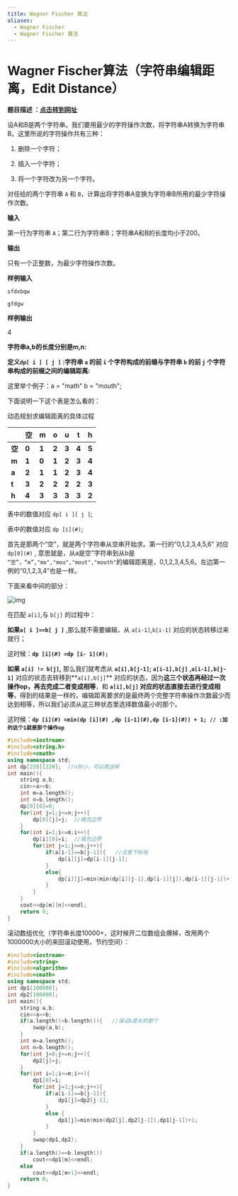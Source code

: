 ```yaml
---
title: Wagner Fischer 算法
aliases:
  - Wagner Fischer
  - Wagner Fischer 算法
---
```


# Wagner Fischer算法（字符串编辑距离，Edit Distance）


**题目描述 ：[点击转到网址](http://acm.zzuli.edu.cn/problem.php?id=1206)**

设A和B是两个字符串。我们要用最少的字符操作次数，将字符串A转换为字符串B。这里所说的字符操作共有三种：

1. 删除一个字符；
    
2. 插入一个字符；
    
3. 将一个字符改为另一个字符。
    

对任给的两个字符串 `A` 和 `B`，计算出将字符串A变换为字符串B所用的最少字符操作次数。

**输入**

第一行为字符串 `A`；第二行为字符串B；字符串A和B的长度均小于200。

**输出**

只有一个正整数，为最少字符操作次数。

**样例输入**

`sfdxbqw`

`gfdgw`

**样例输出**

4

**字符串a,b的长度分别是m,n:**

**定义`dp[ i ] [ j ]` :字符串 `a` 的前 `i` 个字符构成的前缀与字符串 `b` 的前 `j` 个字符串构成的前缀之间的编辑距离:**

这里举个例子：a = "math" b = "mouth";

下面说明一下这个表是怎么看的：

<caption> 动态规划求编辑距离的具体过程 </caption>

|       | **空** | **m** | **o** | **u** | **t** | **h** |
| ----- | ----- | ----- | ----- | ----- | ----- | ----- |
| **空** | **0** | **1** | **2** | **3** | **4** | **5** |
| **m** | **1** | **0** | **1** | **2** | **3** | **4** |
| **a** | **2** | **1** | **1** | **2** | **3** | **4** |
| **t** | **3** | **2** | **2** | **2** | **2** | **3** |
| **h** | **4** | **3** | **3** | **3** | **3** | **2** |

表中的数值对应 `dp[ i ][ j ]`;

表中的数值对应 `dp [i](#)`;

首先是那两个“空”，就是两个字符串从空串开始求。第一行的“0,1,2,3,4,5,6” 对应 `dp[0](#)` , 意思就是，从a是空”字符串到从b是 `“空”，“m”,"mo","mou","mout","mouth"`的编辑距离是，0,1,2,3,4,5,6。左边第一例的“0,1,2,3,4”也是一样。

下面来看中间的部分：

![img](https://uploadfiles.nowcoder.com/images/20190809/2385102_1565356477904_A01B656C9D9B338139C7DE7D6C84823F)

在匹配 `a[i]`,与 `b[j]` 的过程中：

**如果`a[ i ]==b[ j ]`** ,那么就不需要编辑，从 `a[i-1]`,`b[i-1]` 对应的状态转移过来就行；

这时候：**`dp [i](#) =dp [i- 1](#);`**

**如果 `a[i] != b[j]`,** 那么我们就考虑从 **`a[i],b[j-1]`; `a[i-1],b[j]` ,`a[i-1],b[j-1]`** 对应的状态去转移到**`a[i],b[j]`** 对应的状态，因为**这三个状态再经过一次操作op，再去完成二者变成相等**，和 **`a[i],b[j]` 对应的状态直接去进行变成相等**，得到的结果是一样的，编辑距离要求的是最终两个完整字符串操作次数最少而达到相等，所以我们必须从这三种状态里选择数值最小的那个。

这时候：**`dp [i](#) =min(dp [i](#) ,dp [i-1](#),dp [i-1](#)) + 1; // :加的这个1就是那个操作op`**

```cpp
#include<iostream>
#include<string.h>
#include<cmath>
using namespace std;
int dp[220][220];  //n较小，可以用这样
int main(){
    string a,b;
    cin>>a>>b;
    int m=a.length();
    int n=b.length();
    dp[0][0]=0;
    for(int j=1;j<=n;j++){
        dp[0][j]=j;  //填充边界
    }
    for(int i=1;i<=m;i++){
        dp[i][0]=i;  //填充边界
        for(int j=1;j<=n;j++){
            if(a[i-1]==b[j-1]){   //注意下标哈
                dp[i][j]=dp[i-1][j-1];
            }
            else{
                dp[i][j]=min(min(dp[i][j-1],dp[i-1][j]),dp[i-1][j-1])+1;
            }
        } 
    }
    cout<<dp[m][n]<<endl;
    return 0;
}
```

滚动数组优化（字符串长度10000+，这时候开二位数组会爆掉，改用两个1000000大小的来回滚动使用，节约空间）：

```cpp
#include<iostream>
#include<string>
#include<algorithm>
#include<cmath>
using namespace std;
int dp1[100000];
int dp2[100000];
int main(){
    string a,b;
    cin>>a>>b;
    if(a.length()>b.length()){   //保证b是长的那个
        swap(a,b);
    }
    int m=a.length();
    int n=b.length();
    for(int j=0;j<=n;j++){
        dp2[j]=j;
    }
    for(int i=1;i<=m;i++){
        dp1[0]=i;
        for(int j=1;j<=n;j++){
            if(a[i-1]==b[j-1]){
                dp1[j]=dp2[j-1];
            }
            else {
                dp1[j]=min(min(dp2[j],dp2[j-1]),dp1[j-1])+1;
            }
        }
        swap(dp1,dp2);
    }
    if(a.length()==b.length())
        cout<<dp1[m]<<endl;
    else
        cout<<dp1[m+1]<<endl;   
    return 0;
}
```